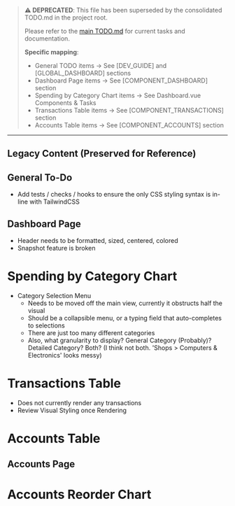 > **⚠️ DEPRECATED**: This file has been superseded by the consolidated TODO.md in the project root.
> 
> Please refer to the [main TODO.md](docs/frontend/Consolidated_TODO.md) for current tasks and documentation.
> 
> **Specific mapping**:
> - General TODO items → See [DEV_GUIDE] and [GLOBAL_DASHBOARD] sections
> - Dashboard Page items → See [COMPONENT_DASHBOARD] section
> - Spending by Category Chart items → See Dashboard.vue Components & Tasks
> - Transactions Table items → See [COMPONENT_TRANSACTIONS] section
> - Accounts Table items → See [COMPONENT_ACCOUNTS] section

---

## Legacy Content (Preserved for Reference)

## General To-Do

- Add tests / checks / hooks to ensure the only CSS styling syntax is in-line with TailwindCSS

## Dashboard Page

- Header needs to be formatted, sized, centered, colored
- Snapshot feature is broken

# Spending by Category Chart

- Category Selection Menu
  - Needs to be moved off the main view, currently it obstructs half the visual
  - Should be a collapsible menu, or a typing field that auto-completes to selections
  - There are just too many different categories
  - Also, what granularity to display? General Category (Probably)? Detailed Category? Both? (I think not both. 'Shops > Computers & Electronics' looks messy)

# Transactions Table

- Does not currently render any transactions
- Review Visual Styling once Rendering

# Accounts Table

## Accounts Page

# Accounts Reorder Chart
